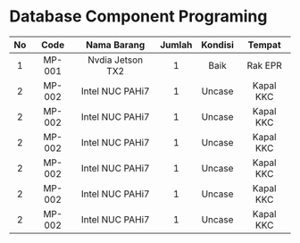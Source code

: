 # Database Component Programing

|   No  |   Code    |      Nama Barang       |  Jumlah  | Kondisi |   Tempat   |
|:-----:|:---------:|:----------------------:|:--------:|:-------:|:----------:|
|   1   |  MP-001   | Nvdia Jetson TX2       |     1    |  Baik   |Rak EPR     |
|   2   |  MP-002   | Intel NUC PAHi7        |     1    |  Uncase |Kapal KKC   |
|   2   |  MP-002   | Intel NUC PAHi7        |     1    |  Uncase |Kapal KKC   |
|   2   |  MP-002   | Intel NUC PAHi7        |     1    |  Uncase |Kapal KKC   |
|   2   |  MP-002   | Intel NUC PAHi7        |     1    |  Uncase |Kapal KKC   |
|   2   |  MP-002   | Intel NUC PAHi7        |     1    |  Uncase |Kapal KKC   |
|   2   |  MP-002   | Intel NUC PAHi7        |     1    |  Uncase |Kapal KKC   |
